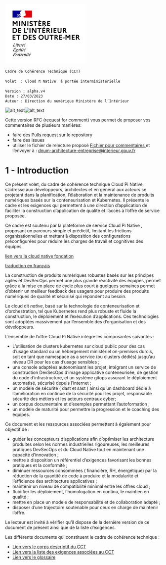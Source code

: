 ![alt_text](images/image1.png "image_tooltip")

```
Cadre de Cohérence Technique (CCT)

Volet  : Cloud π Native  à portée interministérielle

Version : alpha.v4
Date : 27/03/2023
Auteur : Direction du numérique Ministère de l’Intérieur
``````
![alt_text](images/image2.png "image_tooltip")![alt_text](images/image4.png "image_tooltip")



Cette version RFC (request for comment) vous permet de proposer vos commentaires de plusieurs manières:

- faire des Pulls request sur le repository
- faire des issues
- utiliser le fichier de relecture proposé
[Fichier pour commentaires ](./gabarit-pour-commentaires.ods)
 et l’envoyer à : [dnum-architecture-entreprise@interieur.gouv.fr](mailto:dnum-architecture-entreprise@interieur.gouv.fr)

##


# 1 - Introduction

Ce présent volet, du cadre de cohérence technique Cloud Pi Native, s’adresse aux développeurs, architectes et en général aux acteurs se projetant dans la planification, l’élaboration et la maintenance de produits numériques basés sur la conteneurisation et Kubernetes. Il présente le cadre et les exigences qui permettent à une direction d’application de faciliter la construction d’application de qualité et l’accès à l’offre de service proposée.

Ce cadre est soutenu par la plateforme de service Cloud Pi Native , proposant un parcours simple et prédictif, limitant les frictions organisationnelles et mettant à disposition des configurations préconfigurées pour réduire les charges de travail et cognitives des équipes.

[lien vers la cloud native fondation](https://github.com/cncf/toc/blob/main/DEFINITION.md#fran%C3%A7ais)

[traduction en français ](https://github.com/cncf/toc/blob/main/DEFINITION.md#fran%C3%A7ais)

La construction de produits numériques robustes basés sur les principes agiles et DevSecOps permet une plus grande réactivité des équipes, permet grâce à la mise en place de cycle plus court à quelques semaines permet d’obtenir un meilleur feedback des usagers pour produire des produits numériques de qualité et sécurisé qui répondent au besoin.

Le cloud dit _native_, basé sur la technologie de conteneurisation et d’orchestration, tel que Kubernetes rend plus robuste et fluide la construction, le déploiement et l’exécution d’applications. Ces technologies sont adoptées massivement par l’ensemble des d’organisation et des développeurs.

L’ensemble de l’offre Cloud Pi Native intègre les composantes suivantes :

- L’utilisation de clusters kubernetes sur cloud public pour des cas d’usage standard ou un hébergement ministériel on-premises durcis, soit en tant que namespace as a service (ou clusters dédiés) jusqu’au niveau DR pour les cas d’usage sensibles ;
- une console adaptées autonomisant les projet, intégrant un service de construction DevSecOps d’image applicative conteneurisée, de gestion du code d’infrastructure, et un système gitops assurant le déploiement automatisé, sécurisé depuis l’internet ;
- un modèle de sécurité ( dast et sast ) ainsi qu’un dashboard dédié à l’amélioration en continue de la sécurité pour les projet, responsable sécurité des métiers et les acteurs centraux cyber;
- un corpus documentaire et d’exemples permettant l’autoformation ;
- un modèle de maturité pour permettre la progression et le coaching des équipes.

Ce document et les ressources associées permettent  à également pour objectif de :

- guider les concepteurs d’applications afin d’optimiser les architecture produites selon les normes industrielles rigoureuses, les meilleures pratiques DevSecOps et du Cloud Native tout en maintenant une capacité d’innovation ;
- mettre à disposition un référentiel d’exigences favorisant les bonnes pratiques et la conformité ;
- diminuer ressources consommées ( financière, RH, énergétique) par la réduction de la  quantité de code à produire et la modularité et l’efficience des architecture applicatives ;
- maintenir un niveau de compatibilité minimal entre les offres cloud ;
- fluidifier les déploiement, l’homologation en continu, le maintien en qualité ;
- mettre en place un modèle de responsabilité et de collaboration adapté ;
- disposer d’une trajectoire soutenable pour ceux en charge de maintenir l’offre.

Le lecteur est invité à vérifier qu’il dispose de la dernière version de ce document de présent ainsi que de la liste d’exigences.

Les  différents documents qui constituent le cadre de cohérence technique  :
- [Lien vers le corps descriptif du CCT ](./cct-cloud-native.md)
- [Lien vers la liste des exigences associées au CCT ](./cct-exigences.md)
- [Lien vers le glossaire](./cct-glossaire.md)



